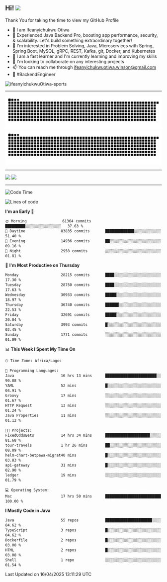 <!-- BLOG-POST-LIST:START --><!-- BLOG-POST-LIST:END -->

## Hi! <img src="https://media.giphy.com/media/hvRJCLFzcasrR4ia7z/giphy.gif" width="4%"> 

Thank You for taking the time to view my GitHub Profile

- 👋 I am Ifeanyichukwu Otiwa
- 🚀 Experienced Java Backend Pro, boosting app performance, security, & scalability. Let's build something extraordinary together!
- 👀 I'm interested in Problem Solving, Java, Microservices with Spring, Spring Boot, MySQL, gRPC, REST, Kafka, git, Docker, and Kubernetes
- 🌱 I am a fast learner and I'm currently learning and improving my skills
- 💞️ I'm looking to collaborate on any interesting projects
- 📫 You can reach me through ifeanyichukwuotiwa.winson@gmail.com
- 🚀 #BackendEngineer

<p align="left" marginTop="10px"> <img src="https://komarev.com/ghpvc/?username=ifeanyichukwuOtiwa-sports&label=Profile%20views&color=0e75b6&style=for-the-badge" alt="ifeanyichukwuOtiwa-sports" /> </p>

***

<!--🐍📈SNAKEGRAPH / 🌐WEBSITE: https://github.com/Platane/snk -->
![github contribution grid snake animation](https://raw.githubusercontent.com/ifeanyichukwuOtiwa-sports/ifeanyichukwuOtiwa-sports/output/github-contribution-grid-snake-dark.svg#gh-dark-mode-only)![github contribution grid snake animation](https://raw.githubusercontent.com/ifeanyichukwuOtiwa-sports/ifeanyichukwuOtiwa-sports/output/github-contribution-grid-snake.svg#gh-light-mode-only)

***

<p float="left">
  <img float="left" src="https://github-readme-stats.vercel.app/api?username=ifeanyichukwuOtiwa-sports&count_private=true&include_all_commits=true&theme=react&show_icons=true" />
  <img float="right" src="https://github-readme-stats.vercel.app/api/top-langs/?username=ifeanyichukwuOtiwa-sports&layout=compact&show_icons=true&theme=react" /> 
</p>

***



<!--START_SECTION:waka-->
![Code Time](http://img.shields.io/badge/Code%20Time-3%2C626%20hrs%2048%20mins-blue)

![Lines of code](https://img.shields.io/badge/From%20Hello%20World%20I%27ve%20Written-46.1%20million%20lines%20of%20code-blue)

**I'm an Early 🐤** 

```text
🌞 Morning                61364 commits       █████████░░░░░░░░░░░░░░░░   37.63 % 
🌆 Daytime                83835 commits       █████████████░░░░░░░░░░░░   51.40 % 
🌃 Evening                14936 commits       ██░░░░░░░░░░░░░░░░░░░░░░░   09.16 % 
🌙 Night                  2958 commits        ░░░░░░░░░░░░░░░░░░░░░░░░░   01.81 % 
```
📅 **I'm Most Productive on Thursday** 

```text
Monday                   28215 commits       ████░░░░░░░░░░░░░░░░░░░░░   17.30 % 
Tuesday                  28750 commits       ████░░░░░░░░░░░░░░░░░░░░░   17.63 % 
Wednesday                30933 commits       █████░░░░░░░░░░░░░░░░░░░░   18.97 % 
Thursday                 36740 commits       ██████░░░░░░░░░░░░░░░░░░░   22.53 % 
Friday                   32691 commits       █████░░░░░░░░░░░░░░░░░░░░   20.04 % 
Saturday                 3993 commits        █░░░░░░░░░░░░░░░░░░░░░░░░   02.45 % 
Sunday                   1771 commits        ░░░░░░░░░░░░░░░░░░░░░░░░░   01.09 % 
```


📊 **This Week I Spent My Time On** 

```text
🕑︎ Time Zone: Africa/Lagos

💬 Programming Languages: 
Java                     16 hrs 13 mins      ███████████████████████░░   90.88 % 
YAML                     52 mins             █░░░░░░░░░░░░░░░░░░░░░░░░   04.91 % 
Groovy                   17 mins             ░░░░░░░░░░░░░░░░░░░░░░░░░   01.67 % 
HTTP Request             13 mins             ░░░░░░░░░░░░░░░░░░░░░░░░░   01.24 % 
Java Properties          11 mins             ░░░░░░░░░░░░░░░░░░░░░░░░░   01.12 % 

🐱‍💻 Projects: 
FixedOddsBets            14 hrs 34 mins      ████████████████████░░░░░   81.68 % 
tour-travels             1 hr 26 mins        ██░░░░░░░░░░░░░░░░░░░░░░░   08.09 % 
helm-chart-betpawa-migrat40 mins             █░░░░░░░░░░░░░░░░░░░░░░░░   03.83 % 
api-gateway              31 mins             █░░░░░░░░░░░░░░░░░░░░░░░░   02.90 % 
ledger                   19 mins             ░░░░░░░░░░░░░░░░░░░░░░░░░   01.79 % 

💻 Operating System: 
Mac                      17 hrs 50 mins      █████████████████████████   100.00 % 
```

**I Mostly Code in Java** 

```text
Java                     55 repos            █████████████████████░░░░   84.62 % 
TypeScript               3 repos             █░░░░░░░░░░░░░░░░░░░░░░░░   04.62 % 
Dockerfile               2 repos             █░░░░░░░░░░░░░░░░░░░░░░░░   03.08 % 
HTML                     2 repos             █░░░░░░░░░░░░░░░░░░░░░░░░   03.08 % 
Shell                    1 repo              ░░░░░░░░░░░░░░░░░░░░░░░░░   01.54 % 
```




 Last Updated on 16/04/2025 13:11:29 UTC
<!--END_SECTION:waka-->

<!--
<p align="center">
![trophy](https://github-profile-trophy.vercel.app/?username=ifeanyichukwuOtiwa-sports&theme=onedark) (https://github.com/ryo-ma/github-profile-trophy)
</p>
-->

<!---
ifeanyi-otiwa/ifeanyi-otiwa is a ✨ special ✨ repository because its `README.md` (this file) appears on your GitHub profile.
You can click the Preview link to take a look at your changes.
--->
